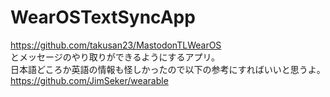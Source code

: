 # WearOSTextSyncApp  
https://github.com/takusan23/MastodonTLWearOS  
とメッセージのやり取りができるようにするアプリ。  
日本語どころか英語の情報も怪しかったので以下の参考にすればいいと思うよ。  
https://github.com/JimSeker/wearable
